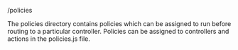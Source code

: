 /policies

The policies directory contains policies which can be assigned to run before routing to a particular controller.  Policies can be assigned to controllers and actions in the policies.js file.